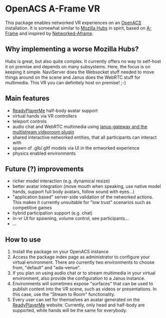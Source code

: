 # OpenACS A-Frame VR

This package enables networked VR experiences on an
[OpenACS](https://openacs.org/) installation. It is somewhat similar
to [Mozilla Hubs](https://hubs.mozilla.com/) in spirit, based on
[A-Frame](https://aframe.io/) and inspired by
[Networked-Aframe](https://github.com/networked-aframe/networked-aframe).

## Why implementing a worse Mozilla Hubs?
Hubs is great, but also quite complex. It currently offers no way to
self-host it on premise and depends on many subsystems.  Here, the
focus is on keeping it simple. NaviServer does the Websocket stuff
needed to move things around on the scene and Janus does the WebRTC
stuff for multimedia. This VR you can definitely host on premise! ;-)

## Main features
* [ReadyPlayerMe](https://vr.readyplayer.me/) half-body avatar support
* virtual hands via VR controllers
* teleport controls
* audio chat and WebRTC multimedia using [janus-gateway and the multistream videoroom plugin](https://janus.conf.meetecho.com/mvideoroomtest.html)
* shared interactive networked entities, that all participants can interact with
* spawn of .glb/.gltf models via UI in the entworked experience
* physics enabled environments

## Future (?) improvements
* richer model interaction (e.g. dynamical resize)
* better avatar integration (move mouth when speaking, use native model hands, support full body avatars, follow sound with eyes...)
* "application based" server-side validation of the networked actions. This makes it currently unsuitable for "low trust" scenarios such as competitive games
* hybrid participation support (e.g. chat)
* in-vr UI for spawning, volume control, see participants...
* ...

## How to use
1. Install the package on your OpenACS instance
2. Access the package index page as administrator to configure your
   virtual environment. There are currently two environments to choose
   from, "default" and "ada-venue".
3. If you plan on using audio chat or to stream multimedia in your
   virtual environment, also provide the configuration to a Janus
   instance.
4. Environments will sometimes expose "surfaces" that can be used to
   publish content into the VR scene, such as videos or
   presentations. In this case, use the "Stream to Room"
   functionality.
5. Every user can set for themselves an avatar generated on the
   [ReadyPlayerMe](https://vr.readyplayer.me/) website. Currently,
   only head and half-body are supported, while hands will be the same
   for everybody.
